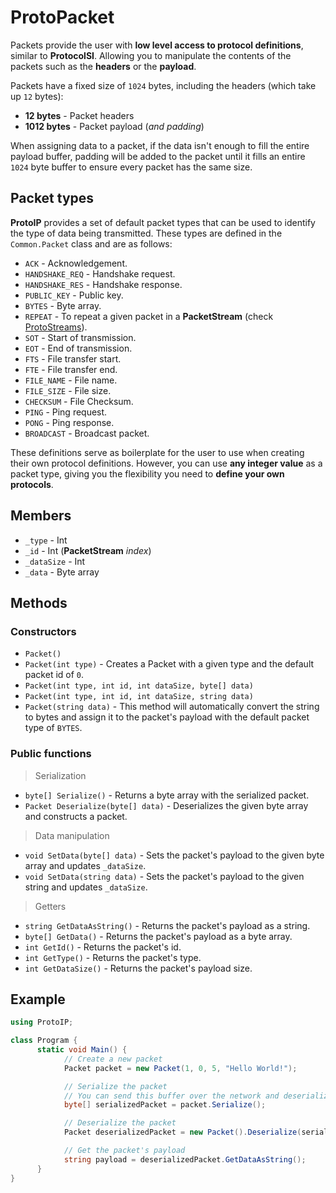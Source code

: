 # ProtoPacket

Packets provide the user with **low level access to protocol definitions**, similar to **ProtocolSI**. Allowing you to manipulate the contents of the packets such as the **headers** or the **payload**.

Packets have a fixed size of `1024` bytes, including the headers (which take up `12` bytes):

- **12 bytes** - Packet headers
- **1012 bytes** - Packet payload (*and padding*)

When assigning data to a packet, if the data isn't enough to fill the entire payload buffer, padding will be added to the packet until it fills an entire `1024` byte buffer to ensure every packet has the same size.

## Packet types

**ProtoIP** provides a set of default packet types that can be used to identify the type of data being transmitted. These types are defined in the `Common.Packet` class and are as follows:

- `ACK` - Acknowledgement.
- `HANDSHAKE_REQ` - Handshake request.
- `HANDSHAKE_RES` - Handshake response.
- `PUBLIC_KEY` - Public key.
- `BYTES` - Byte array.
- `REPEAT` - To repeat a given packet in a **PacketStream** (check [ProtoStreams](ProtoStream.md)).
- `SOT` - Start of transmission.
- `EOT` - End of transmission.
- `FTS` - File transfer start.
- `FTE` - File transfer end.
- `FILE_NAME` - File name.
- `FILE_SIZE` - File size.
- `CHECKSUM` - File Checksum.
- `PING` - Ping request.
- `PONG` - Ping response.
- `BROADCAST` - Broadcast packet.

These definitions serve as boilerplate for the user to use when creating their own protocol definitions. However, you can use **any integer value** as a packet type, giving you the flexibility you need to **define your own protocols**.

## Members

- `_type` - Int
- `_id` - Int (**PacketStream** _index_)
- `_dataSize` - Int
- `_data` - Byte array

## Methods

### Constructors

- `Packet()`
- `Packet(int type)` - Creates a Packet with a given type and the default packet id of `0`.
- `Packet(int type, int id, int dataSize, byte[] data)`
- `Packet(int type, int id, int dataSize, string data)`
- `Packet(string data)` - This method will automatically convert the string to bytes and assign it to the packet's payload with the default packet type of `BYTES`.

### Public functions

> Serialization

- `byte[] Serialize()` - Returns a byte array with the serialized packet.
- `Packet Deserialize(byte[] data)` - Deserializes the given byte array and constructs a packet.

> Data manipulation

- `void SetData(byte[] data)` - Sets the packet's payload to the given byte array and updates `_dataSize`.
- `void SetData(string data)` - Sets the packet's payload to the given string and updates `_dataSize`.

> Getters

- `string GetDataAsString()` - Returns the packet's payload as a string.
- `byte[] GetData()` - Returns the packet's payload as a byte array.
- `int GetId()` - Returns the packet's id.
- `int GetType()` - Returns the packet's type.
- `int GetDataSize()` - Returns the packet's payload size.

## Example

```csharp
using ProtoIP;

class Program {
      static void Main() {
            // Create a new packet
            Packet packet = new Packet(1, 0, 5, "Hello World!");

            // Serialize the packet
            // You can send this buffer over the network and deserialize it on the other end
            byte[] serializedPacket = packet.Serialize();

            // Deserialize the packet
            Packet deserializedPacket = new Packet().Deserialize(serializedPacket);

            // Get the packet's payload
            string payload = deserializedPacket.GetDataAsString();
      }
}
```
